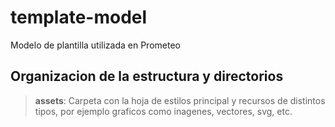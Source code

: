 # template-model
Modelo de plantilla utilizada en Prometeo

## Organizacion de la estructura y directorios

> **assets**: Carpeta con la hoja de estilos principal y recursos de distintos tipos, por ejemplo graficos como inagenes, vectores, svg, etc.

